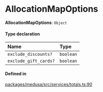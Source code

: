 # AllocationMapOptions

 **AllocationMapOptions**: `Object`

#### Type declaration

| Name | Type |
| :------ | :------ |
| `exclude_discounts?` | `boolean` |
| `exclude_gift_cards?` | `boolean` |

#### Defined in

[packages/medusa/src/services/totals.ts:90](https://github.com/medusajs/medusa/blob/3d9f5ae63/packages/medusa/src/services/totals.ts#L90)
